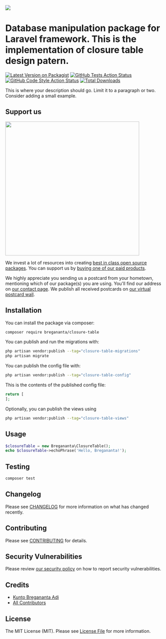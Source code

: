 
[<img src="https://github-ads.s3.eu-central-1.amazonaws.com/support-ukraine.svg?t=1" />](https://supportukrainenow.org)

# Database manipulation package for Laravel framework. This is the implementation of closure table design patern.

[![Latest Version on Packagist](https://img.shields.io/packagist/v/bregananta/closure-table.svg?style=flat-square)](https://packagist.org/packages/bregananta/closure-table)
[![GitHub Tests Action Status](https://img.shields.io/github/workflow/status/bregananta/closure-table/run-tests?label=tests)](https://github.com/bregananta/closure-table/actions?query=workflow%3Arun-tests+branch%3Amain)
[![GitHub Code Style Action Status](https://img.shields.io/github/workflow/status/bregananta/closure-table/Check%20&%20fix%20styling?label=code%20style)](https://github.com/bregananta/closure-table/actions?query=workflow%3A"Check+%26+fix+styling"+branch%3Amain)
[![Total Downloads](https://img.shields.io/packagist/dt/bregananta/closure-table.svg?style=flat-square)](https://packagist.org/packages/bregananta/closure-table)

This is where your description should go. Limit it to a paragraph or two. Consider adding a small example.

## Support us

[<img src="https://github-ads.s3.eu-central-1.amazonaws.com/closure-table.jpg?t=1" width="419px" />](https://spatie.be/github-ad-click/closure-table)

We invest a lot of resources into creating [best in class open source packages](https://spatie.be/open-source). You can support us by [buying one of our paid products](https://spatie.be/open-source/support-us).

We highly appreciate you sending us a postcard from your hometown, mentioning which of our package(s) you are using. You'll find our address on [our contact page](https://spatie.be/about-us). We publish all received postcards on [our virtual postcard wall](https://spatie.be/open-source/postcards).

## Installation

You can install the package via composer:

```bash
composer require bregananta/closure-table
```

You can publish and run the migrations with:

```bash
php artisan vendor:publish --tag="closure-table-migrations"
php artisan migrate
```

You can publish the config file with:

```bash
php artisan vendor:publish --tag="closure-table-config"
```

This is the contents of the published config file:

```php
return [
];
```

Optionally, you can publish the views using

```bash
php artisan vendor:publish --tag="closure-table-views"
```

## Usage

```php
$closureTable = new Bregananta\ClosureTable();
echo $closureTable->echoPhrase('Hello, Bregananta!');
```

## Testing

```bash
composer test
```

## Changelog

Please see [CHANGELOG](CHANGELOG.md) for more information on what has changed recently.

## Contributing

Please see [CONTRIBUTING](.github/CONTRIBUTING.md) for details.

## Security Vulnerabilities

Please review [our security policy](../../security/policy) on how to report security vulnerabilities.

## Credits

- [Kunto Bregananta Adi](https://github.com/bregananta)
- [All Contributors](../../contributors)

## License

The MIT License (MIT). Please see [License File](LICENSE.md) for more information.
